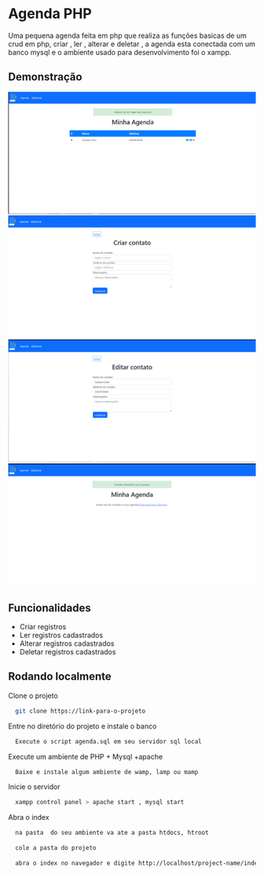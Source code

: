 

# Agenda PHP

Uma pequena agenda feita em php que realiza as funções basicas de um crud em php, criar , ler , alterar e deletar , a agenda esta conectada com um banco mysql e o ambiente usado para desenvolvimento foi o xampp.


## Demonstração

<img src="img/print1.png">
<img src="img/print2.png">
<img src="img/print3.png">
<img src="img/print4.png">


## Funcionalidades

- Criar registros
- Ler registros cadastrados
- Alterar registros cadastrados
- Deletar registros cadastrados


## Rodando localmente

Clone o projeto

```bash
  git clone https://link-para-o-projeto
```

Entre no diretório do projeto e instale o banco

```bash
  Execute o script agenda.sql em seu servidor sql local
```

Execute um ambiente de PHP + Mysql +apache

```bash
  Baixe e instale algum ambiente de wamp, lamp ou mamp
```

Inicie o servidor

```bash
  xampp control panel > apache start , mysql start
```

Abra o index

```bash
  na pasta  do seu ambiente va ate a pasta htdocs, htroot  
```
```bash
  cole a pasta do projeto
```

```bash
  abra o index no navegador e digite http://localhost/project-name/index.php
```
